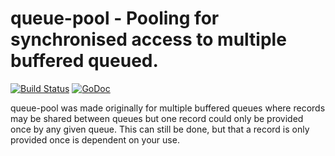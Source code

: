 # queue-pool - Pooling for synchronised access to multiple buffered queued.

[![Build Status](https://drone.io/github.com/japettyjohn/queue-pool/status.png)](https://drone.io/github.com/japettyjohn/queue-pool/latest)
[![GoDoc](https://godoc.org/github.com/japettyjohn/queue-pool?status.svg)](https://godoc.org/github.com/japettyjohn/queue-pool)

queue-pool was made originally for multiple buffered queues where records 
may be shared between queues but one record could only be provided once
by any given queue. This can still be done, but that a record is only
provided once is dependent on your use.

